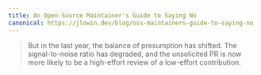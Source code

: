 ```yaml
---
title: An Open-Source Maintainer's Guide to Saying No
canonical: https://jlowin.dev/blog/oss-maintainers-guide-to-saying-no
---
```


> But in the last year, the balance of presumption has shifted. The signal-to-noise ratio has degraded, and the unsolicited PR is now more likely to be a high-effort review of a low-effort contribution.

